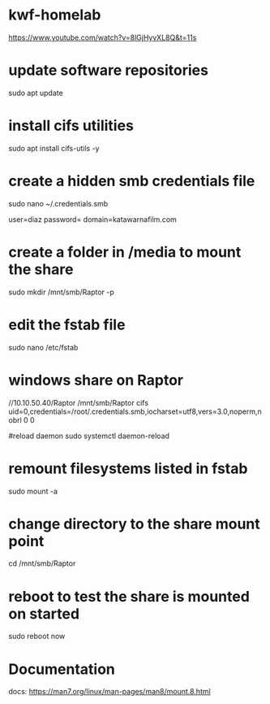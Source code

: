 # kwf-homelab


https://www.youtube.com/watch?v=8lGjHyvXL8Q&t=11s

# update software repositories
sudo apt update

# install cifs utilities
sudo apt install cifs-utils -y

# create a hidden smb credentials file
sudo nano ~/.credentials.smb

user=diaz
password= 
domain=katawarnafilm.com


# create a folder in /media to mount the share
sudo mkdir /mnt/smb/Raptor -p

# edit the fstab file
sudo nano /etc/fstab

# windows share on Raptor
//10.10.50.40/Raptor /mnt/smb/Raptor cifs uid=0,credentials=/root/.credentials.smb,iocharset=utf8,vers=3.0,noperm,nobrl 0 0

#reload daemon
sudo systemctl daemon-reload

# remount filesystems listed in fstab
sudo mount -a

# change directory to the share mount point
cd /mnt/smb/Raptor

# reboot to test the share is mounted on started
sudo reboot now

# Documentation
docs: https://man7.org/linux/man-pages/man8/mount.8.html

